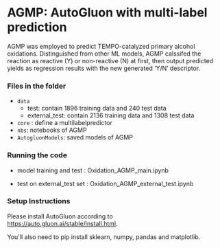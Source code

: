 # AGMP: AutoGluon with multi-label prediction
AGMP was employed to predict TEMPO-catalyzed primary alcohol oxidations. Distinguished from other ML models, AGMP calssifed the reaction as reactive (Y) or non-reactive (N) at first, then output predicted yields as regression results with the new generated ‘Y/N’ descriptor.
### Files in the folder

+ ``data``
  + test: contain 1896 training data and 240 test data
  + external_test: contain 2136 training data and 1308 test data
+ ``core`` : define a multilabelpredictor
+ ``nbs``:  notebooks of AGMP
+ ``AutogluonModels``:  saved models of AGMP
### Running the code


+ model training and test : Oxidation_AGMP_main.ipynb

+ test on external_test set  : Oxidation_AGMP_external_test.ipynb

### Setup Instructions

Please install AutoGluon according to  https://auto.gluon.ai/stable/install.html.

You'll also need to pip install sklearn, numpy, pandas and matplotlib.

